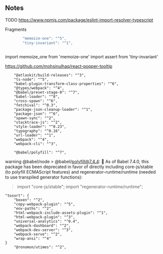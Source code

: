 ## Notes
TODO https://www.npmjs.com/package/eslint-import-resolver-typescript

Fragments
```js
		"memoize-one": "^5",
		"tiny-invariant": "^1",
		
```

import memoize_one from 'memoize-one'
import assert from 'tiny-invariant'


https://github.com/mohsinulhaq/react-popper-tooltip

		"@atlaskit/build-releases": "^3",
		"ts-node": "^5",
		"babel-plugin-transform-class-properties": "^6",
		"@types/webpack": "^4",
		"@babel/preset-stage-0": "^7",
		"babel-loader": "^8",
		"cross-spawn": "^6",
		"fetchival": "^0.3",
		"package-json-cleanup-loader": "^1",
		"package-json": "^6",
		"spawn-sync": "^2",
		"stacktrace-js": "^2",
		"style-loader": "^0.23",
		"typography": "^0.16",
		"url-loader": "^1",
		"webpack": "^4",
		"webpack-cli": "^3",

		"@babel/polyfill": "^7",

warning @babel/node > @babel/polyfill@7.4.4: 🚨 As of Babel 7.4.0, this
package has been deprecated in favor of directly
including core-js/stable (to polyfill ECMAScript
features) and regenerator-runtime/runtime
(needed to use transpiled generator functions):

  > import "core-js/stable";
  > import "regenerator-runtime/runtime";


	"tosort": {
		"boxen": "^2",
		"copy-webpack-plugin": "^5",
		"env-paths": "^2",
		"html-webpack-include-assets-plugin": "^1",
		"html-webpack-plugin": "^3",
		"universal-analytics": "^0.4",
		"webpack-dashboard": "^2",
		"webpack-dev-server": "^3",
		"webpack-serve": "^2",
		"wrap-ansi": "^4"
	}
		"@ronomon/utimes": "^2",
